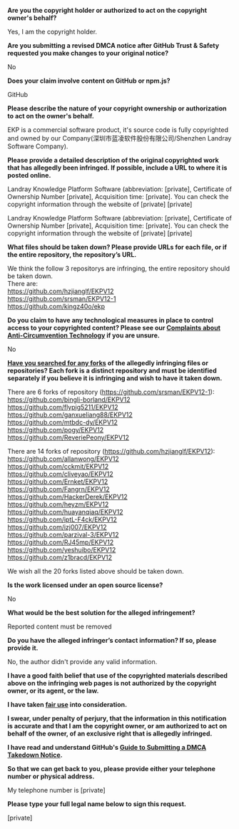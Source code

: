 **Are you the copyright holder or authorized to act on the copyright owner's behalf?**

Yes, I am the copyright holder.

**Are you submitting a revised DMCA notice after GitHub Trust & Safety requested you make changes to your original notice?**

No

**Does your claim involve content on GitHub or npm.js?**

GitHub

**Please describe the nature of your copyright ownership or authorization to act on the owner's behalf.**

EKP is a commercial software product, it's source code is fully copyrighted and owned by our Company(深圳市蓝凌软件股份有限公司/Shenzhen Landray Software Company).

**Please provide a detailed description of the original copyrighted work that has allegedly been infringed. If possible, include a URL to where it is posted online.**

Landray Knowledge Platform Software (abbreviation: [private], Certificate of Ownership Number [private], Acquisition time: [private]. You can check the copyright information through the website of [private] [private]

Landray Knowledge Platform Software (abbreviation: [private], Certificate of Ownership Number [private], Acquisition time: [private]. You can check the copyright information through the website of [private] [private]

**What files should be taken down? Please provide URLs for each file, or if the entire repository, the repository’s URL.**

We think the follow 3 repositorys are infringing, the entire repository should be taken down.  
There are:  
https://github.com/hzjianglf/EKPV12  
https://github.com/srsman/EKPV12-1  
https://github.com/kingz40o/ekp  

**Do you claim to have any technological measures in place to control access to your copyrighted content? Please see our <a href="https://docs.github.com/articles/guide-to-submitting-a-dmca-takedown-notice#complaints-about-anti-circumvention-technology">Complaints about Anti-Circumvention Technology</a> if you are unsure.**

No

**<a href="https://docs.github.com/articles/dmca-takedown-policy#b-what-about-forks-or-whats-a-fork">Have you searched for any forks</a> of the allegedly infringing files or repositories? Each fork is a distinct repository and must be identified separately if you believe it is infringing and wish to have it taken down.**

There are 6 forks of repository (https://github.com/srsman/EKPV12-1):  
https://github.com/bingli-borland/EKPV12  
https://github.com/flypig5211/EKPV12  
https://github.com/ganxueliang88/EKPV12  
https://github.com/mtbdc-dy/EKPV12  
https://github.com/pogy/EKPV12  
https://github.com/ReveriePeony/EKPV12  

There are 14 forks of repository (https://github.com/hzjianglf/EKPV12):  
https://github.com/allanwong/EKPV12  
https://github.com/cckmit/EKPV12  
https://github.com/cliveyao/EKPV12  
https://github.com/Ernket/EKPV12  
https://github.com/Fangrn/EKPV12  
https://github.com/HackerDerek/EKPV12  
https://github.com/heyzm/EKPV12  
https://github.com/huayanqiaq/EKPV12  
https://github.com/iptL-F4ck/EKPV12  
https://github.com/izj007/EKPV12  
https://github.com/parzival-3/EKPV12  
https://github.com/RJ45mp/EKPV12  
https://github.com/yeshuibo/EKPV12  
https://github.com/z1bracd/EKPV12  

We wish all the 20 forks listed above should be taken down.

**Is the work licensed under an open source license?**

No

**What would be the best solution for the alleged infringement?**

Reported content must be removed

**Do you have the alleged infringer’s contact information? If so, please provide it.**

No, the author didn't provide any valid information.

**I have a good faith belief that use of the copyrighted materials described above on the infringing web pages is not authorized by the copyright owner, or its agent, or the law.**

**I have taken <a href="https://www.lumendatabase.org/topics/22">fair use</a> into consideration.**

**I swear, under penalty of perjury, that the information in this notification is accurate and that I am the copyright owner, or am authorized to act on behalf of the owner, of an exclusive right that is allegedly infringed.**

**I have read and understand GitHub's <a href="https://docs.github.com/articles/guide-to-submitting-a-dmca-takedown-notice/">Guide to Submitting a DMCA Takedown Notice</a>.**

**So that we can get back to you, please provide either your telephone number or physical address.**

My telephone number is [private]

**Please type your full legal name below to sign this request.**

[private]

